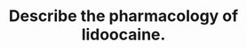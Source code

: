 ---
title: "Describe the pharmacology of lidoocaine."
entityType: SAQ
exam: PEX
college: CICM
year: 2021
sitting: B
question: 2
passRate: 71
EC_expectedDomains:
- "The answers for this question were generally of a good standard. Lidocaine is a core drug in intensive care practice and thus a high level of detail was expected. This question was best structured using a standard pharmacology template (pharmaceutics, pharmacokinetics and pharmacodynamics)."
EC_errorsCommon:
- "A small number of answers omitted any pharmaceutic elements. Another common error was the use of vague statements. For example, many answers stated that the maximum dose (without adrenaline) is 3 mg/kg, without specifying that this is subcutaneous."
- "The concept of the ratio of the dose required to produce cardiovascular collapse to that required to induce seizures (CC/CNS ratio) was often mentioned. However, in many cases this was conveyed simply as an abbreviated statement without any additional explanation leaving the examiner unsure as to whether the candidate understood the concept (and thus unable to award any additional marks). In addition, many candidates confused the order of this ratio (incorrectly referring to it as a CNS/CC ratio of 7). Lastly, few answers made specific mention of the narrow therapeutic index and the associated implications for use in the ICU."
---